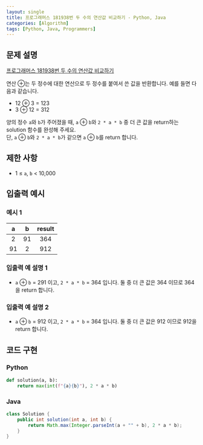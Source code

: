 ```yaml
---
layout: single
title: 프로그래머스 181938번 두 수의 연산값 비교하기 - Python, Java
categories: [Algorithm]
tags: [Python, Java, Programmers]
---
```


## 문제 설명
[프로그래머스 181938번 두 수의 연산값 비교하기](https://school.programmers.co.kr/learn/courses/30/lessons/181938)

연산 ⊕는 두 정수에 대한 연산으로 두 정수를 붙여서 쓴 값을 반환합니다. 예를 들면 다음과 같습니다.

* 12 ⊕ 3 = 123
* 3 ⊕ 12 = 312

양의 정수 `a`와 `b`가 주어졌을 때, `a` ⊕ `b`와 `2 * a * b` 중 더 큰 값을 return하는 solution 함수를 완성해 주세요.
<br/>
단, `a` ⊕ `b`와 `2 * a * b`가 같으면 `a` ⊕ `b`를 return 합니다.

## 제한 사항
- 1 ≤ `a`, `b` < 10,000

## 입출력 예시

### 예시 1

| a  | b  | result |
|:--:|:--:|:------:|
| 2  | 91 |  364   |
| 91 | 2  |  912   |

### 입출력 예 설명 1

* `a` ⊕ `b` = 291 이고, `2 * a * b` = 364 입니다. 둘 중 더 큰 값은 364 이므로 364을 return 합니다.

### 입출력 예 설명 2

* `a` ⊕ `b` = 912 이고, `2 * a * b` = 364 입니다. 둘 중 더 큰 값은 912 이므로 912을 return 합니다.

## 코드 구현

### Python

```python
def solution(a, b):
    return max(int(f"{a}{b}"), 2 * a * b)
```

### Java

```java
class Solution {
    public int solution(int a, int b) {
        return Math.max(Integer.parseInt(a + "" + b), 2 * a * b);
    }
}
```